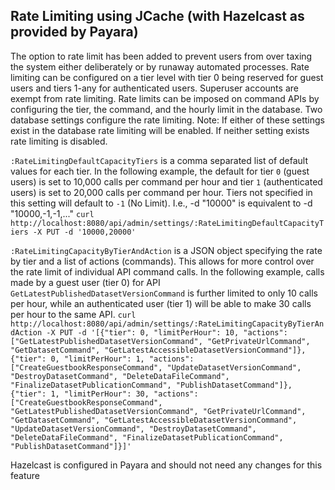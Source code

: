 ## Rate Limiting using JCache (with Hazelcast as provided by Payara)
The option to rate limit has been added to prevent users from over taxing the system either deliberately or by runaway automated processes.
Rate limiting can be configured on a tier level with tier 0 being reserved for guest users and tiers 1-any for authenticated users.
Superuser accounts are exempt from rate limiting.
Rate limits can be imposed on command APIs by configuring the tier, the command, and the hourly limit in the database.
Two database settings configure the rate limiting.
Note: If either of these settings exist in the database rate limiting will be enabled.
If neither setting exists rate limiting is disabled.

`:RateLimitingDefaultCapacityTiers` is a comma separated list of default values for each tier.
In the following example, the default for tier `0` (guest users) is set to 10,000 calls per command per hour and tier `1` (authenticated users) is set to 20,000 calls per command per hour.
Tiers not specified in this setting will default to `-1` (No Limit). I.e., -d "10000" is equivalent to -d "10000,-1,-1,..."
`curl http://localhost:8080/api/admin/settings/:RateLimitingDefaultCapacityTiers -X PUT -d '10000,20000'`

`:RateLimitingCapacityByTierAndAction` is a JSON object specifying the rate by tier and a list of actions (commands).
This allows for more control over the rate limit of individual API command calls.
In the following example, calls made by a guest user (tier 0) for API `GetLatestPublishedDatasetVersionCommand` is further limited to only 10 calls per hour, while an authenticated user (tier 1) will be able to make 30 calls per hour to the same API.
`curl http://localhost:8080/api/admin/settings/:RateLimitingCapacityByTierAndAction -X PUT -d '[{"tier": 0, "limitPerHour": 10, "actions": ["GetLatestPublishedDatasetVersionCommand", "GetPrivateUrlCommand", "GetDatasetCommand", "GetLatestAccessibleDatasetVersionCommand"]}, {"tier": 0, "limitPerHour": 1, "actions": ["CreateGuestbookResponseCommand", "UpdateDatasetVersionCommand", "DestroyDatasetCommand", "DeleteDataFileCommand", "FinalizeDatasetPublicationCommand", "PublishDatasetCommand"]}, {"tier": 1, "limitPerHour": 30, "actions": ["CreateGuestbookResponseCommand", "GetLatestPublishedDatasetVersionCommand", "GetPrivateUrlCommand", "GetDatasetCommand", "GetLatestAccessibleDatasetVersionCommand", "UpdateDatasetVersionCommand", "DestroyDatasetCommand", "DeleteDataFileCommand", "FinalizeDatasetPublicationCommand", "PublishDatasetCommand"]}]'`

Hazelcast is configured in Payara and should not need any changes for this feature